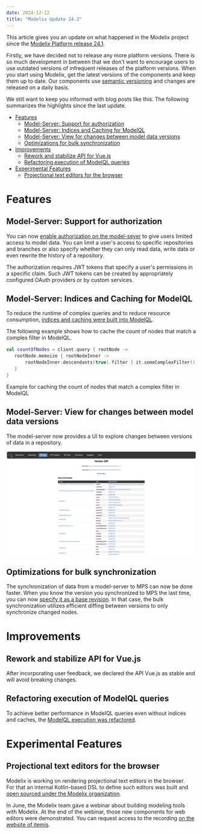```yaml
---
date: 2024-12-12
title: "Modelix Update 24.2"
---
```


This article gives you an update on what happened in the Modelix project since the [Modelix Platform release 24.1](blog/2024/05/16/modelix-platform-release-24.1/).

Firstly, we have decided not to release any more platform versions. 
There is so much development in between that we don't want to encourage users to use outdated versions of infrequent releases of the platform versions.
When you start using Modelix, get the latest versions of the components and keep them up to date. 
Our components use [semantic versioning](https://semver.org/) and changes are released on a daily basis.

We still want to keep you informed with blog posts like this. The following summarizes the highlights since the last update.


- [Features](#features)
  - [Model-Server: Support for authorization](#model-server-support-for-authorization)
  - [Model-Server: Indices and Caching for ModelQL](#model-server-indices-and-caching-for-modelql)
  - [Model-Server: View for changes between model data versions](#model-server-view-for-changes-between-model-data-versions)
  - [Optimizations for bulk synchronization](#optimizations-for-bulk-synchronization)
- [Improvements](#improvements)
  - [Rework and stabilize API for Vue.js](#rework-and-stabilize-api-for-vuejs)
  - [Refactoring execution of ModelQL queries](#refactoring-execution-of-modelql-queries)
- [Experimental Features](#experimental-features)
  - [Projectional text editors for the browser](#projectional-text-editors-for-the-browser)

# Features

## Model-Server: Support for authorization

You can now [enable authorization on the model-sever](https://docs.modelix.org/modelix/main/core/reference/component-model-server.html#_json_web_tokens_jwt_based_authorization) to give users limited access to model data. 
You can limit a user's access to specific repositories and branches or also specify whether they can only read data, write data or even rewrite the history of a repository.

The authorization requires JWT tokens that specify a user's permissions in a specific claim. 
Such JWT tokens can be created by appropriately configured OAuth providers or by custom services.

## Model-Server: Indices and Caching for ModelQL

To reduce the runtime of complex queries and to reduce resource consumption, [indices and caching were built into ModelQL](https://docs.modelix.org/modelix/main/core/howto/modelql.html#_indicescaching).


The following example shows how to cache the count of nodes that match a complex filter in ModelQL.

```kotlin
val countOfNodes = client.query { rootNode ->
   rootNode.memoize { rootNodeInner ->
       rootNodeInner.descendants(true).filter { it.someComplexFilter() }.count()
   }
}
``` 
Example for caching the count of nodes that match a complex filter in ModelQL

## Model-Server: View for changes between model data versions

The model-server now provides a UI to explore changes between versions of data in a repository. 

![UI showing changes in between versions](ui-showing-changes-in-between-versions.png)

## Optimizations for bulk synchronization

The synchronization of data from a model-server to MPS can now be done faster. 
When you know the version you synchronized to MPS the last time, you can now [specify it as a base revision](https://docs.modelix.org/modelix/main/core/reference/component-bulk-model-sync-gradle.html#_serversource_target_configuration). 
In that case, the bulk synchronization utilizes efficient diffing between versions to only synchronize changed nodes.

# Improvements

## Rework and stabilize API for Vue.js

After incorporating user feedback, we declared the API Vue.js as stable and will avoid breaking changes.

## Refactoring execution of ModelQL queries

To achieve better performance in ModelQL queries even without indices and caches, the [ModelQL execution was refactored](https://issues.modelix.org/issue/MODELIX-914/Remove-in-memory-query-cache-and-support-querying-multiple-large-branches-in-parallel).

# Experimental Features

## Projectional text editors for the browser

Modelix is working on rendering projectional text editors in the browser.  
For that an internal Kotlin-based DSL to define such editors was built and [open sourced under the Modelix organization](https://github.com/modelix/modelix.text-editor).

In June, the Modelix team gave a webinar about building modeling tools with Modelix. At the end of the webinar, those new components for web editors were demonstrated. 
You can request access to the recording [on the website of itemis](https://info.itemis.com/en/webinar/empowering-domain-experts/).  
